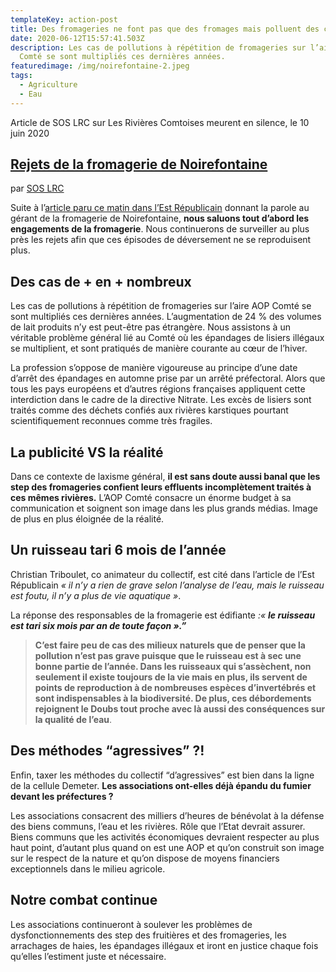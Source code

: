 ```yaml
---
templateKey: action-post
title: Des fromageries ne font pas que des fromages mais polluent des cours d’eau…
date: 2020-06-12T15:57:41.503Z
description: Les cas de pollutions à répétition de fromageries sur l’aire AOP
  Comté se sont multipliés ces dernières années.
featuredimage: /img/noirefontaine-2.jpeg
tags:
  - Agriculture
  - Eau
---
```

Article de SOS LRC sur Les Rivières Comtoises meurent en silence, le 10 juin 2020

## [Rejets de la fromagerie de Noirefontaine](https://www.soslrc.com/2020/06/10/rejets-de-la-fromagerie-de-noirefontaine/)

par [SOS LRC](https://www.soslrc.com/?author=1)

Suite à l’[article paru ce matin dans l’Est Républicain](https://c.estrepublicain.fr/edition-belfort-hericourt-montbeliard/2020/06/10/accuse-de-polluer-le-fromager-repond) donnant la parole au gérant de la fromagerie de Noirefontaine, **nous saluons tout d’abord les engagements de la fromagerie**. Nous continuerons de surveiller au plus près les rejets afin que ces épisodes de déversement ne se reproduisent plus.

## Des cas de + en + nombreux

Les cas de pollutions à répétition de fromageries sur l’aire AOP Comté se sont multipliés ces dernières années. L’augmentation de 24 % des volumes de lait produits n’y est peut-être pas étrangère. Nous assistons à un véritable problème général lié au Comté où les épandages de lisiers illégaux se multiplient, et sont pratiqués de manière courante au cœur de l’hiver.

La profession s’oppose de manière vigoureuse au principe d’une date d’arrêt des épandages en automne prise par un arrêté préfectoral. Alors que tous les pays européens et d’autres régions françaises appliquent cette interdiction dans le cadre de la directive Nitrate. Les excès de lisiers sont traités comme des déchets confiés aux rivières karstiques pourtant scientifiquement reconnues comme très fragiles.

## La publicité VS la réalité

Dans ce contexte de laxisme général, **il est sans doute aussi banal que les step des fromageries confient leurs effluents incomplètement traités à ces mêmes rivières.** L’AOP Comté consacre un énorme budget à sa communication et soignent son image dans les plus grands médias. Image de plus en plus éloignée de la réalité.

## Un ruisseau tari 6 mois de l’année

Christian Triboulet, co animateur du collectif, est cité dans l’article de l’Est Républicain *« il n’y a rien de grave selon l’analyse de l’eau, mais le ruisseau est foutu, il n’y a plus de vie aquatique »*.

La réponse des responsables de la fromagerie est édifiante *:« **le ruisseau est tari six mois par an de toute façon ».”***

> **C’est faire peu de cas des milieux naturels que de penser que la pollution n’est pas grave puisque que le ruisseau est à sec une bonne partie de l’année. Dans les ruisseaux qui s’assèchent, non seulement il existe toujours de la vie mais en plus, ils servent de points de reproduction à de nombreuses espèces d’invertébrés et sont indispensables à la biodiversité. De plus, ces débordements rejoignent le Doubs tout proche avec là aussi des conséquences sur la qualité de l’eau**.

## Des méthodes “agressives” ?!

Enfin, taxer les méthodes du collectif “d’agressives” est bien dans la ligne de la cellule Demeter. **Les associations ont-elles déjà épandu du fumier devant les préfectures ?**

Les associations consacrent des milliers d’heures de bénévolat à la défense des biens communs, l’eau et les rivières. Rôle que l’Etat devrait assurer. Biens communs que les activités économiques devraient respecter au plus haut point, d’autant plus quand on est une AOP et qu’on construit son image sur le respect de la nature et qu’on dispose de moyens financiers exceptionnels dans le milieu agricole.

## Notre combat continue

Les associations continueront à soulever les problèmes de dysfonctionnements des step des fruitières et des fromageries, les arrachages de haies, les épandages illégaux et iront en justice chaque fois qu’elles l’estiment juste et nécessaire.